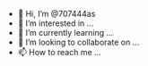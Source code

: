- 👋 Hi, I’m @707444as
- 👀 I’m interested in ...
- 🌱 I’m currently learning ...
- 💞️ I’m looking to collaborate on ...
- 📫 How to reach me ...

<!---
707444as/707444as is a ✨ special ✨ repository because its `README.md` (this file) appears on your GitHub profile.
You can click the Preview link to take a look at your changes.
--->
